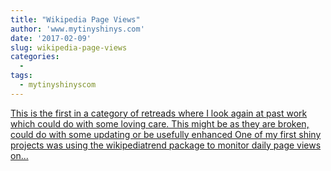 ```yaml
---
title: "Wikipedia Page Views"
author: 'www.mytinyshinys.com'
date: '2017-02-09'
slug: wikipedia-page-views
categories:
  - 
tags:
  - mytinyshinyscom
---
```


[This is the first in a category of retreads where I look again at past work which could do with some loving care. This might be as they are broken, could do with some updating or be usefully enhanced One of my first shiny projects was using the wikipediatrend package to monitor daily page views on...<click to read more>](https://www.mytinyshinys.com/2017/02/09/wikipedia-page-views/)

